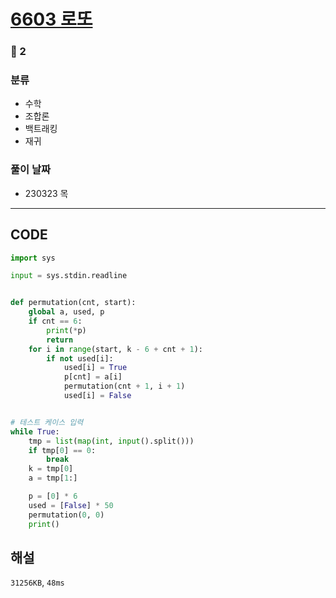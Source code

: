 # [6603 로또](https://www.acmicpc.net/problem/6603)

### 🥈 2

### 분류

- 수학
- 조합론
- 백트래킹
- 재귀

### 풀이 날짜

- 230323 목

---

## CODE

```python
import sys

input = sys.stdin.readline


def permutation(cnt, start):
    global a, used, p
    if cnt == 6:
        print(*p)
        return
    for i in range(start, k - 6 + cnt + 1):
        if not used[i]:
            used[i] = True
            p[cnt] = a[i]
            permutation(cnt + 1, i + 1)
            used[i] = False


# 테스트 케이스 입력
while True:
    tmp = list(map(int, input().split()))
    if tmp[0] == 0:
        break
    k = tmp[0]
    a = tmp[1:]

    p = [0] * 6
    used = [False] * 50
    permutation(0, 0)
    print()

```

## 해설

`31256KB`, `48ms`
